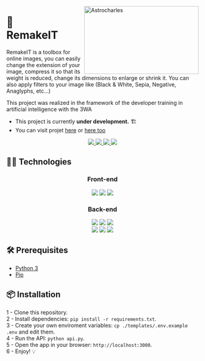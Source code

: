 <img src="https://user-images.githubusercontent.com/65619418/160661785-797f0228-e594-4209-b4c4-79de01be5afc.png" align="right"
     alt="Astrocharles" width="300" height="178">

# 📸 RemakeIT&nbsp;&nbsp;&nbsp;&nbsp;&nbsp;&nbsp;&nbsp;

RemakeIT is a toolbox for online images, you can easily change the extension of your image, compress it so that its weight is reduced, change its dimensions to enlarge or shrink it. You can also apply filters to your image like (Black & White, Sepia, Negative, Anaglyphs, etc...)

This project was realized in the framework of the developer training in artificial intelligence with the 3WA

- This project is currently **under development.** 🏗️
- You can visit projet [here](https://remake-it.herokuapp.com/) or [here too](https://remake-it.herokuapp.com/)

<div align='center'>
<a href="https://github.com/TheoBIET" target="_blank">
<img src="https://img.shields.io/badge/Theo biet-100000?style=for-the-badge&logo=github&logoColor=whit" />
</a>
<a href="https://github.com/mm-devpro" target="_blank">
<img src="https://img.shields.io/badge/Mickaël Milliat-100000?style=for-the-badge&logo=github&logoColor=whit" />
</a>
<a href="https://github.com/Worcesters" target="_blank">
<img src="https://img.shields.io/badge/Jérémy-100000?style=for-the-badge&logo=github&logoColor=whit" />
</a>
<a href="https://github.com/EricClouzet" target="_blank">
<img src="https://img.shields.io/badge/Éric Clouzet-100000?style=for-the-badge&logo=github&logoColor=whit" />
</a>

</div>

## 👨‍💻 Technologies

<div align='center'>
        <h3>Front-end</h3>    
        <img src="https://img.shields.io/badge/Vue.js-35495E?style=for-the-badge&logo=vuedotjs&logoColor=4FC08D" />
	<img src="https://img.shields.io/badge/CSS3-1572B6?style=for-the-badge&logo=css3&logoColor=white" />
	<img src="https://img.shields.io/badge/Insomnia-5849be?style=for-the-badge&logo=Insomnia&logoColor=white" />
        <h3>Back-end</h3>    
        <img src="https://img.shields.io/badge/Python-FFD43B?style=for-the-badge&logo=python&logoColor=blue" />
	<img src="https://img.shields.io/badge/Numpy-777BB4?style=for-the-badge&logo=numpy&logoColor=white" />
	<img src="https://img.shields.io/badge/Pandas-2C2D72?style=for-the-badge&logo=pandas&logoColor=white" /><br>
	<img src="https://img.shields.io/badge/Flask-000000?style=for-the-badge&logo=flask&logoColor=white" />
	<img src="https://img.shields.io/badge/OpenCV-27338e?style=for-the-badge&logo=OpenCV&logoColor=white" />
	<img src="https://img.shields.io/badge/Heroku-430098?style=for-the-badge&logo=heroku&logoColor=white" />
</div>

## 🛠️ Prerequisites

- [Python 3](https://www.python.org/downloads/)
- [Pip](https://pip.pypa.io/en/stable/cli/pip_download/)

## 📦 Installation

1 - Clone this repository.  
2 - Install dependencies: `pip install -r requirements.txt`.  
3 - Create your own enviroment variables: `cp ./templates/.env.example .env` and edit them.  
4 - Run the API: `python api.py`.  
5 - Open the app in your browser: `http://localhost:3000`.  
6 - Enjoy! 💡
